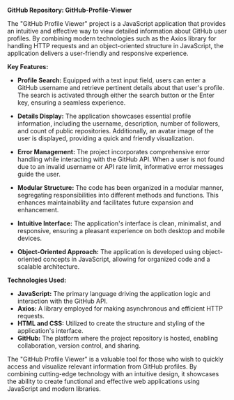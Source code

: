 **GitHub Repository: GitHub-Profile-Viewer**

The "GitHub Profile Viewer" project is a JavaScript application that provides an intuitive and effective way to view detailed information about GitHub user profiles. By combining modern technologies such as the Axios library for handling HTTP requests and an object-oriented structure in JavaScript, the application delivers a user-friendly and responsive experience.

**Key Features:**

- **Profile Search:** Equipped with a text input field, users can enter a GitHub username and retrieve pertinent details about that user's profile. The search is activated through either the search button or the Enter key, ensuring a seamless experience.

- **Details Display:** The application showcases essential profile information, including the username, description, number of followers, and count of public repositories. Additionally, an avatar image of the user is displayed, providing a quick and friendly visualization.

- **Error Management:** The project incorporates comprehensive error handling while interacting with the GitHub API. When a user is not found due to an invalid username or API rate limit, informative error messages guide the user.

- **Modular Structure:** The code has been organized in a modular manner, segregating responsibilities into different methods and functions. This enhances maintainability and facilitates future expansion and enhancement.

- **Intuitive Interface:** The application's interface is clean, minimalist, and responsive, ensuring a pleasant experience on both desktop and mobile devices.

- **Object-Oriented Approach:** The application is developed using object-oriented concepts in JavaScript, allowing for organized code and a scalable architecture.

**Technologies Used:**

- **JavaScript:** The primary language driving the application logic and interaction with the GitHub API.
- **Axios:** A library employed for making asynchronous and efficient HTTP requests.
- **HTML and CSS:** Utilized to create the structure and styling of the application's interface.
- **GitHub:** The platform where the project repository is hosted, enabling collaboration, version control, and sharing.

The "GitHub Profile Viewer" is a valuable tool for those who wish to quickly access and visualize relevant information from GitHub profiles. By combining cutting-edge technology with an intuitive design, it showcases the ability to create functional and effective web applications using JavaScript and modern libraries.